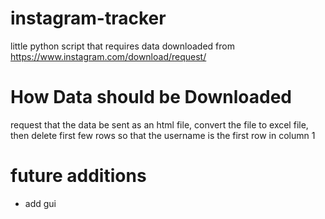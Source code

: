 # instagram-tracker
little python script that requires data downloaded from https://www.instagram.com/download/request/

# How Data should be Downloaded
request that the data be sent as an html file, convert the file to excel file, then delete first few rows so that the username is the first row in column 1

# future additions 
- add gui 
